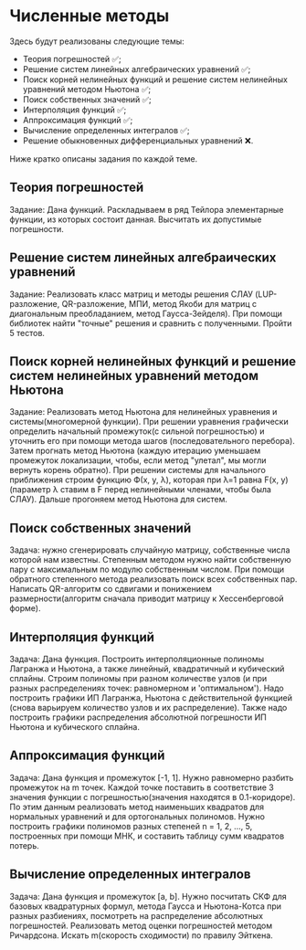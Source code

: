 <h1>Численные методы</h1>
<p>Здесь будут реализованы следующие темы:</p>
<ul>
  <li>Теория погрешностей	&#9989;;</li>
  <li>Решение систем линейных алгебраических уравнений	&#9989;;</li>
  <li>Поиск корней нелинейных функций и решение систем нелинейных уравнений методом Ньютона	&#9989;;</li>
  <li>Поиск собственных значений &#9989;;</li>
  <li>Интерполяция функций	&#9989;;</li>
  <li>Аппроксимация функций	&#9989;;</li>
  <li>Вычисление определенных интегралов &#9989;;</li>
  <li>Решение обыкновенных дифференциальных уравнений &#10060;.</li>
</ul>

Ниже кратко описаны задания по каждой теме.

<h2>Теория погрешностей</h2>
<p>Задание: Дана функций. Раскладываем в ряд Тейлора элементарные функции, из которых состоит данная. Высчитать их 
допустимые погрешности.</p>

<h2>Решение систем линейных алгебраических уравнений</h2>
<p>Задание: Реализовать класс матриц и методы решения СЛАУ (LUP-разложение, QR-разложение, МПИ, метод Якоби для матриц 
с диагональным преобладанием, метод Гаусса-Зейделя). При помощи библиотек найти "точные" решения и сравнить с 
полученными. Пройти 5 тестов.</p>

<h2>Поиск корней нелинейных функций и решение систем нелинейных уравнений методом Ньютона</h2>
<p>Задание: Реализовать метод Ньютона для нелинейных уравнения и системы(многомерной функции). При решении уравнения 
графически определить начальный промежуток(с сильной погрешностью) и уточнить его при помощи метода шагов 
(последовательного перебора). Затем прогнать метод Ньютона (каждую итерацию уменьшаем промежуток локализации, чтобы, 
если метод "улетал", мы могли вернуть корень обратно). При решении системы для начального приближения строим функцию 
Ф(x, y, λ), которая при λ=1 равна F(x, y) (параметр λ ставим в F перед нелинейными членами, чтобы была СЛАУ). Дальше 
прогоняем метод Ньютона для систем.</p>

<h2>Поиск собственных значений</h2>
<p>Задача: нужно сгенерировать случайную матрицу, собственные числа которой нам известны. Степенным методом нужно найти 
собственную пару с максимальным по модулю собственным числом. При помощи обратного степенного метода реализовать поиск 
всех собственных пар. Написать QR-алгоритм со сдвигами и понижением размерности(алгоритм сначала приводит матрицу к 
Хессенберговой форме).</p>

<h2>Интерполяция функций</h2>
<p>Задача: Дана функция. Построить интерполяционные полиномы Лагранжа и Ньютона, а также линейный, квадратичный и кубический сплайны. Строим полиномы при разном количестве узлов (и при разных распределениях точек: равномерном и 'оптимальном'). Надо построить графики ИП Лагранжа, Ньютона с действительной функцией (снова варьируем количество узлов и их распределение). Также надо построить графики распределения абсолютной погрешности ИП Ньютона и кубического сплайна.</p>

<h2>Аппроксимация функций</h2>
<p>Задача: Дана функция и промежуток [-1, 1]. Нужно равномерно разбить промежуток на m точек. Каждой точке поставить в соответствие 3 значения функции с погрешностью(значения находятся в 0.1-коридоре). По этим данным реализовать метод наименьших квадратов для нормальных уравнений и для ортогональных полиномов. Нужно построить графики полиномов разных степеней n = 1, 2, ..., 5, построенных при помощи МНК, и составить таблицу сумм квадратов потерь.</p>

<h2>Вычисление определенных интегралов</h2>
<p>Задача: Дана функция и промежуток [a, b]. Нужно посчитать СКФ для базовых квадратурных формул, метода Гаусса и Ньютона-Котса при разных разбиениях, посмотреть на распределение абсолютных погрешностей. Реализовать метод оценки погрешностей методом Ричардсона. Искать m(скорость сходимости) по правилу Эйткена.</p>
